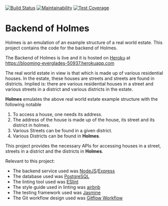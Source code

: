 [![Build Status](https://travis-ci.com/obumnwabude/holmes-backend.svg?branch=master)](https://travis-ci.com/obumnwabude/holmes-backend) [![Maintainability](https://api.codeclimate.com/v1/badges/5de4043dc3503d9ac8f3/maintainability)](https://codeclimate.com/github/obumnwabude/holmes-backend/maintainability) [![Test Coverage](https://api.codeclimate.com/v1/badges/5de4043dc3503d9ac8f3/test_coverage)](https://codeclimate.com/github/obumnwabude/holmes-backend/test_coverage)

# Backend of Holmes

Holmes is an emulation of an example structure of a real world estate. This project contains the code for the backend of Holmes.

The Backend of Holmes is live and it is hosted on [Heroku](https://heroku.com) at https://blooming-everglades-50937.herokuapp.com

The real world estate in view is that which is made up of various residential houses. In the estate, these houses are streets and streets are found in districts. Implied is: there are various residential houses in a street and various streets in a district and various districts in the estate.

**Holmes** emulates the above real world estate example structure with the following notable
1) To access a house, one needs its address.
2) The address of the house is made up of the house, its street and its district in holmes.
2) Various Streets can be found in a given district.
3) Various Districts can be found in **Holmes**.

This project provides the necessary APIs for accessing houses in a street, streets in a district and the districts in **Holmes**.

Relevant to this project:
* The backend service used was [NodeJS](https://nodejs.org/)/[Express](https://expressjs.com/)
* The database used was [PostgreSQL](https://www.postgresql.org/)
* The linting tool used was [ESlint](https://eslint.org/)
* The style guide used in linting was [airbnb](https://github.com/airbnb/javascript)
* The testing framework used was [Jasmine](https://jasmine.github.io/)
* The Git workflow design used was [Gitflow Workflow](https://www.atlassian.com/git/tutorials/comparing-workflows/gitflow-workflow)
